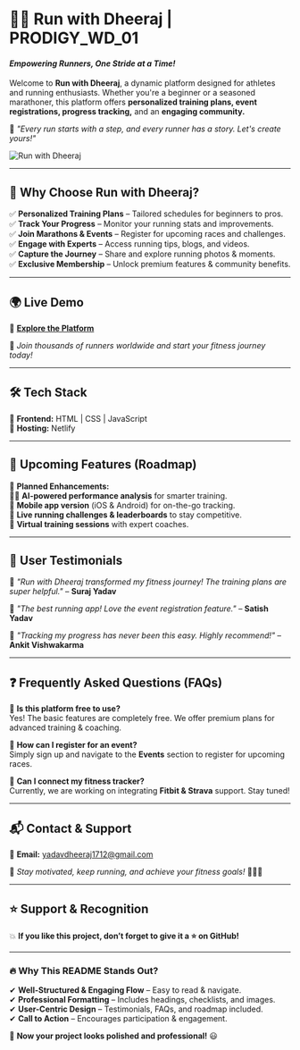 # 🏃‍♂️ Run with Dheeraj | PRODIGY_WD_01  
#### *Empowering Runners, One Stride at a Time!*  

Welcome to **Run with Dheeraj**, a dynamic platform designed for athletes and running enthusiasts. Whether you're a beginner or a seasoned marathoner, this platform offers **personalized training plans, event registrations, progress tracking,** and an **engaging community.**  

🚀 *"Every run starts with a step, and every runner has a story. Let's create yours!"*  

![Run with Dheeraj](https://github.com/user-attachments/assets/6710fc9d-49f6-4cd1-b3b1-5bf134a59dac)  

---

## 🎯 **Why Choose Run with Dheeraj?**  

✅ **Personalized Training Plans** – Tailored schedules for beginners to pros.  
✅ **Track Your Progress** – Monitor your running stats and improvements.  
✅ **Join Marathons & Events** – Register for upcoming races and challenges.  
✅ **Engage with Experts** – Access running tips, blogs, and videos.  
✅ **Capture the Journey** – Share and explore running photos & moments.  
✅ **Exclusive Membership** – Unlock premium features & community benefits.  

---

## 🌍 **Live Demo**  

🔗 **[Explore the Platform](https://runwithdheeraj.netlify.app/)**  

🌟 *Join thousands of runners worldwide and start your fitness journey today!*  

---

## 🛠 **Tech Stack**  

🔹 **Frontend:** HTML | CSS | JavaScript  
🔹 **Hosting:** Netlify  

---

## 🚀 **Upcoming Features (Roadmap)**  

📌 **Planned Enhancements:**  
🏃‍♂️ **AI-powered performance analysis** for smarter training.  
📲 **Mobile app version** (iOS & Android) for on-the-go tracking.  
📢 **Live running challenges & leaderboards** to stay competitive.  
🎯 **Virtual training sessions** with expert coaches.  

---

## 💬 **User Testimonials**  

🌟 *"Run with Dheeraj transformed my fitness journey! The training plans are super helpful."* – **Suraj Yadav**  

🌟 *"The best running app! Love the event registration feature."* – **Satish Yadav**  

🌟 *"Tracking my progress has never been this easy. Highly recommend!"* – **Ankit Vishwakarma**  

---

## ❓ **Frequently Asked Questions (FAQs)**  

🔹 **Is this platform free to use?**  
Yes! The basic features are completely free. We offer premium plans for advanced training & coaching.  

🔹 **How can I register for an event?**  
Simply sign up and navigate to the **Events** section to register for upcoming races.  

🔹 **Can I connect my fitness tracker?**  
Currently, we are working on integrating **Fitbit & Strava** support. Stay tuned!  

---

## 📬 **Contact & Support**  

📧 **Email:** [yadavdheeraj1712@gmail.com](mailto:yadavdheeraj1712@gmail.com)  

🌟 *Stay motivated, keep running, and achieve your fitness goals!* 🏃‍♂️🔥  

---

## ⭐ **Support & Recognition**  

💥 **If you like this project, don’t forget to give it a ⭐ on GitHub!**  

---

### 🔥 **Why This README Stands Out?**  
✔ **Well-Structured & Engaging Flow** – Easy to read & navigate.  
✔ **Professional Formatting** – Includes headings, checklists, and images.  
✔ **User-Centric Design** – Testimonials, FAQs, and roadmap included.  
✔ **Call to Action** – Encourages participation & engagement.  

🚀 **Now your project looks polished and professional!** 😃  
